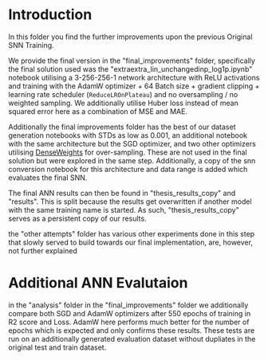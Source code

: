 # Introduction
In this folder you find the further improvements upon the previous Original SNN Training.

We provide the final version in the "final_improvements" folder, specifically the final solution used was the "extraextra_lin_unchangedinp_log1p.ipynb" notebook utilising a 3-256-256-1 network architecture with ReLU activations and training with the AdamW optimizer + 64 Batch size + gradient clipping + learning rate scheduler (`ReduceLROnPlateau`) and no oversampling / no weighted sampling. We additionally utilise Huber loss instead of mean squared error here as a combination of MSE and MAE.

Additionally the final improvements folder has the best of our dataset generation notebooks with STDs as low as 0.001, an additional notebook with the same architecture but the SGD optimizer, and two other optimizers utilising [DenseWeights](https://github.com/SteiMi/denseweight) for over-sampling. These are not used in the final solution but were explored in the same step. Additionally, a copy of the snn conversion notebook for this architecture and data range is added which evaluates the final SNN.

The final ANN results can then be found in "thesis_results_copy" and "results". This is split because the results get overwritten if another model with the same training name is started. As such, "thesis_results_copy" serves as a persistent copy of our results.

the "other attempts" folder has various other experiments done in this step that slowly served to build towards our final implementation, are, however, not further explained

# Additional ANN Evalutaion
in the "analysis" folder in the "final_improvements" folder we additionally compare both SGD and AdamW optimizers after 550 epochs of training in R2 score and Loss. AdamW here performs much better for the number of epochs which is expected and only confirms these results. These tests are run on an additionally generated evaluation dataset without dupliates in the original test and train dataset.